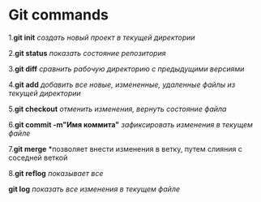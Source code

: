 # Git commands

1.**git init** *создать новый проект в текущей директории*

2.**git status** *показать состояние репозитория*

3.**git diff** *сравнить рабочую директорию с предыдущими версиями*

4.**git add** *добавить все новые, измененные, удаленные файлы из текущей директории*

5.**git checkout** *отменить изменения, вернуть состояние файла*

6.**git commit -m"Имя коммита"** *зафиксировать изменения в текущем файле*

7.**git merge** *позволяет внести изменения в ветку, путем слияния с соседней веткой

8.**git reflog** *показывает все*

**git log** *показать все изменения в текущем файле*
